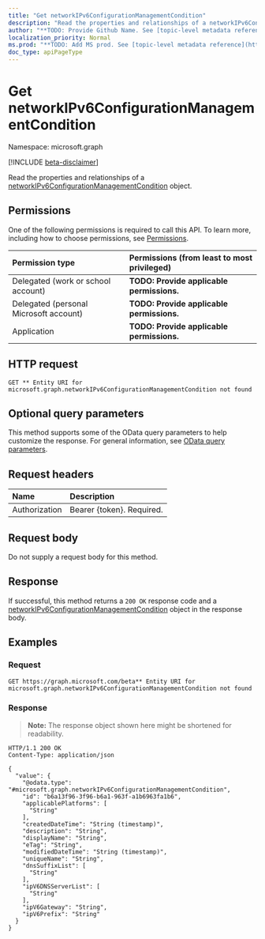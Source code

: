 ```yaml
---
title: "Get networkIPv6ConfigurationManagementCondition"
description: "Read the properties and relationships of a networkIPv6ConfigurationManagementCondition object."
author: "**TODO: Provide Github Name. See [topic-level metadata reference](https://msgo.azurewebsites.net/add/document/guidelines/metadata.html#topic-level-metadata)**"
localization_priority: Normal
ms.prod: "**TODO: Add MS prod. See [topic-level metadata reference](https://msgo.azurewebsites.net/add/document/guidelines/metadata.html#topic-level-metadata)**"
doc_type: apiPageType
---
```


# Get networkIPv6ConfigurationManagementCondition
Namespace: microsoft.graph

[!INCLUDE [beta-disclaimer](../../includes/beta-disclaimer.md)]

Read the properties and relationships of a [networkIPv6ConfigurationManagementCondition](../resources/networkipv6configurationmanagementcondition.md) object.

## Permissions
One of the following permissions is required to call this API. To learn more, including how to choose permissions, see [Permissions](/graph/permissions-reference).

|Permission type|Permissions (from least to most privileged)|
|:---|:---|
|Delegated (work or school account)|**TODO: Provide applicable permissions.**|
|Delegated (personal Microsoft account)|**TODO: Provide applicable permissions.**|
|Application|**TODO: Provide applicable permissions.**|

## HTTP request

<!-- {
  "blockType": "ignored"
}
-->
``` http
GET ** Entity URI for microsoft.graph.networkIPv6ConfigurationManagementCondition not found
```

## Optional query parameters
This method supports some of the OData query parameters to help customize the response. For general information, see [OData query parameters](/graph/query-parameters).

## Request headers
|Name|Description|
|:---|:---|
|Authorization|Bearer {token}. Required.|

## Request body
Do not supply a request body for this method.

## Response

If successful, this method returns a `200 OK` response code and a [networkIPv6ConfigurationManagementCondition](../resources/networkipv6configurationmanagementcondition.md) object in the response body.

## Examples

### Request
<!-- {
  "blockType": "request",
  "name": "get_networkipv6configurationmanagementcondition"
}
-->
``` http
GET https://graph.microsoft.com/beta** Entity URI for microsoft.graph.networkIPv6ConfigurationManagementCondition not found
```


### Response
>**Note:** The response object shown here might be shortened for readability.
<!-- {
  "blockType": "response",
  "truncated": true,
  "@odata.type": "microsoft.graph.networkIPv6ConfigurationManagementCondition"
}
-->
``` http
HTTP/1.1 200 OK
Content-Type: application/json

{
  "value": {
    "@odata.type": "#microsoft.graph.networkIPv6ConfigurationManagementCondition",
    "id": "b6a13f96-3f96-b6a1-963f-a1b6963fa1b6",
    "applicablePlatforms": [
      "String"
    ],
    "createdDateTime": "String (timestamp)",
    "description": "String",
    "displayName": "String",
    "eTag": "String",
    "modifiedDateTime": "String (timestamp)",
    "uniqueName": "String",
    "dnsSuffixList": [
      "String"
    ],
    "ipV6DNSServerList": [
      "String"
    ],
    "ipV6Gateway": "String",
    "ipV6Prefix": "String"
  }
}
```

